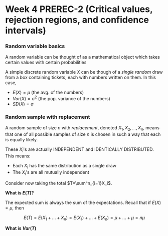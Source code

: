 # Week 4 PREREC-2 (Critical values, rejection regions, and confidence intervals)

### Random variable basics

A random variable can be thought of as a mathematical object which takes certain values with certain probabilities

A simple discrete random variable $X$ can be though of a _single random_ draw from a box containing tickets, each with numbers written on them. In this case,

- $E(X)=\mu$ (the avg. of the numbers)
- $Var(X)=\sigma^2$ (the pop. variance of the numbers)
- $SD(X)=\sigma$

### Random sample with replacement

A random sample of size $n$ with _replacement_, denoted $X_1,X_2,...,X_n$, means that one of all possible samples of size $n$ is chosen in such a way that each is equally likely.

These $X_i$'s are actually INDEPENDENT and IDENTICALLY DISTRIBUTED. This means:

- Each $X_i$ has the same distribution as a single draw
- The $X_i$'s are all mutually independent

Consider now taking the total $T=\sum^n_{i=1}X_i$.

**What is $E(T)$?**

The expected sum is always the sum of the expectations. Recall that if $E(X)=\mu$, then

$$E(T)=E(X_1+...+X_n)=E(X_1)+...+E(X_n)=\mu+...+\mu=n\mu$$

**What is $Var(T)$**


